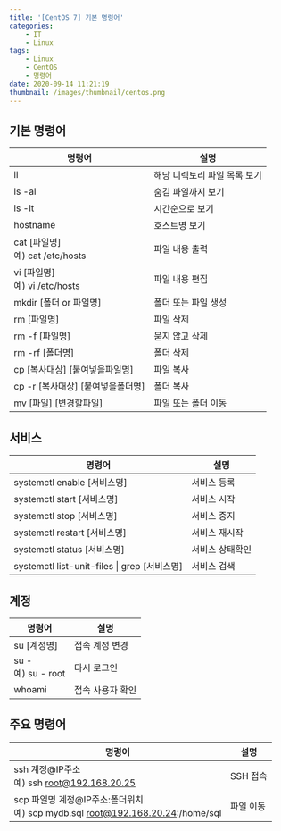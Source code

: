 ```yaml
---
title: '[CentOS 7] 기본 명령어'
categories:
    - IT
    - Linux
tags:
    - Linux
    - CentOS
    - 명령어
date: 2020-09-14 11:21:19
thumbnail: /images/thumbnail/centos.png
---
```


## 기본 명령어

| 명령어                              | 설명                         |
| ----------------------------------- | ---------------------------- |
| ll                                  | 해당 디렉토리 파일 목록 보기 |
| ls -al                              | 숨김 파일까지 보기           |
| ls -lt                              | 시간순으로 보기              |
| hostname                            | 호스트명 보기                |
| cat [파일명]</br>예) cat /etc/hosts | 파일 내용 출력               |
| vi [파일명]</br>예) vi /etc/hosts   | 파일 내용 편집               |
| mkdir [폴더 or 파일명]              | 폴더 또는 파일 생성          |
| rm [파일명]                         | 파일 삭제                    |
| rm -f [파일명]                      | 묻지 않고 삭제               |
| rm -rf [폴더명]                     | 폴더 삭제                    |
| cp [복사대상] [붙여넣을파일명]      | 파일 복사                    |
| cp -r [복사대상] [붙여넣을폴더명]   | 폴더 복사                    |
| mv [파일] [변경할파일]              | 파일 또는 폴더 이동          |

## 서비스

| 명령어                                       | 설명            |
| -------------------------------------------- | --------------- |
| systemctl enable [서비스명]                  | 서비스 등록     |
| systemctl start [서비스명]                   | 서비스 시작     |
| systemctl stop [서비스명]                    | 서비스 중지     |
| systemctl restart [서비스명]                 | 서비스 재시작   |
| systemctl status [서비스명]                  | 서비스 상태확인 |
| systemctl list-unit-files \| grep [서비스명] | 서비스 검색     |

## 계정

| 명령어                  | 설명             |
| ----------------------- | ---------------- |
| su [계정명]             | 접속 계정 변경   |
| su - </br>예) su - root | 다시 로그인      |
| whoami                  | 접속 사용자 확인 |

## 주요 명령어

| 명령어                                                                             | 설명      |
| ---------------------------------------------------------------------------------- | --------- |
| ssh 계정@IP주소</br>예) ssh root@192.168.20.25                                     | SSH 접속  |
| scp 파일명 계정@IP주소:폴더위치 </br>예) scp mydb.sql root@192.168.20.24:/home/sql | 파일 이동 |
